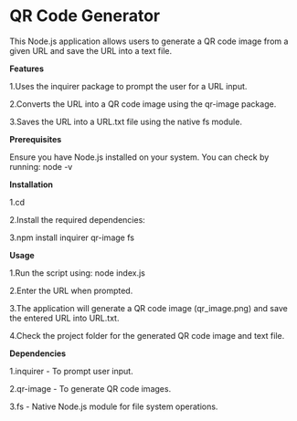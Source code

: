 <h1>QR Code Generator</h1>

This Node.js application allows users to generate a QR code image from a given URL and save the URL into a text file.

**Features**

1.Uses the inquirer package to prompt the user for a URL input.

2.Converts the URL into a QR code image using the qr-image package.

3.Saves the URL into a URL.txt file using the native fs module.

**Prerequisites**

Ensure you have Node.js installed on your system. You can check by running: node -v

**Installation**

1.cd **<project-directory>**

2.Install the required dependencies:

3.npm install inquirer qr-image fs

**Usage**

1.Run the script using: node index.js

2.Enter the URL when prompted.

3.The application will generate a QR code image (qr_image.png) and save the entered URL into URL.txt.

4.Check the project folder for the generated QR code image and text file.

**Dependencies**

1.inquirer - To prompt user input.

2.qr-image - To generate QR code images.

3.fs - Native Node.js module for file system operations.
